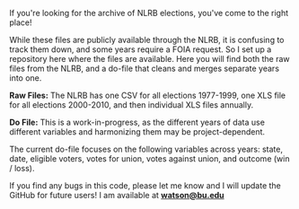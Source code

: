 If you're looking for the archive of NLRB elections, you've come to the right place! 

While these files are publicly available through the NLRB, it is confusing to track them down, and some years require a FOIA request.
So I set up a repository here where the files are available. Here you will find both the raw files from the NLRB, and a do-file that cleans and merges separate years into one.

**Raw Files:** The NLRB has one CSV for all elections 1977-1999, one XLS file for all elections 2000-2010, and then individual XLS files annually.

**Do File:** This is a work-in-progress, as the different years of data use different variables and harmonizing them may be project-dependent.

The current do-file focuses on the following variables across years: state, date, eligible voters, votes for union, votes against union, and outcome (win / loss).

If you find any bugs in this code, please let me know and I will update the GitHub for future users! I am available at **watson@bu.edu**

